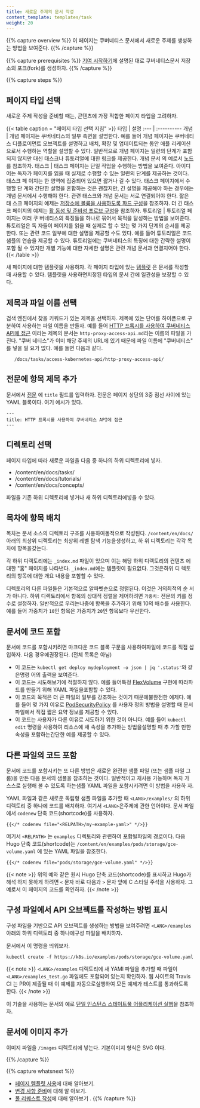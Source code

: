 ```yaml
---
title: 새로운 주제의 문서 작성
content_template: templates/task
weight: 20
---
```


{{% capture overview %}} 이 페이지는 쿠버네티스 문서에서 새로운 주제를 생성하는
방법을 보여준다. {{% /capture %}}

{{% capture prerequisites %}} [기여 시작하기](/docs/contribute/start/)에 설명된
대로 쿠버네티스문서 저장소의 포크(fork)를 생성하자. {{% /capture %}}

{{% capture steps %}}

## 페이지 타입 선택

새로운 주제 작성을 준비할 때는, 콘텐츠에 가장 적합한 페이지 타입을 고려하자.

{{< table caption = "페이지 타입 선택 지침" >}} 타입 | 설명 :--- | :----------
개념 | 개념 페이지는 쿠버네티스의 일부 측면을 설명한다. 예를 들어 개념 페이지는
쿠버네티스 디플로이먼트 오브젝트를 설명하고 배치, 확장 및 업데이트되는 동안 애플
리케이션으로서 수행하는 역할을 설명할 수 있다. 일반적으로 개념 페이지는 일련의
단계가 포함되지 않지만 대신 태스크나 튜토리얼에 대한 링크를 제공한다. 개념 문서
의 예로서 <a href="/ko/docs/concepts/architecture/nodes/">노드</a>를 참조하자.
태스크 | 태스크 페이지는 단일 작업을 수행하는 방법을 보여준다. 아이디어는 독자가
페이지를 읽을 때 실제로 수행할 수 있는 일련의 단계를 제공하는 것이다. 태스크 페
이지는 한 영역에 집중되어 있으면 짧거나 길 수 있다. 태스크 페이지에서 수행할 단
계와 간단한 설명을 혼합하는 것은 괜찮지만, 긴 설명을 제공해야 하는 경우에는 개념
문서에서 수행해야 한다. 관련 태스크와 개념 문서는 서로 연결되어야 한다. 짧은 태
스크 페이지의 예제는
<a href="/docs/tasks/configure-pod-container/configure-volume-storage/">저장소에
볼륨을 사용하도록 파드 구성</a>을 참조하자. 더 긴 태스크 페이지의 예제는
<a href="/docs/tasks/configure-pod-container/configure-liveness-readiness-probes/">활
동성 및 준비성 프로브 구성</a>을 참조하자. 튜토리얼 | 튜토리얼 페이지는 여러 쿠
버네티스의 특징들을 하나로 묶어서 목적을 달성하는 방법을 보여준다. 튜토리얼은 독
자들이 페이지를 읽을 때 실제로 할 수 있는 몇 가지 단계의 순서를 제공한다. 또는
관련 코드 일부에 대한 설명을 제공할 수도 있다. 예를 들어 튜토리얼은 코드 샘플의
연습을 제공할 수 있다. 튜토리얼에는 쿠버네티스의 특징에 대한 간략한 설명이 포함
될 수 있지만 개별 기능에 대한 자세한 설명은 관련 개념 문서과 연결지어야 한다.
{{< /table >}}

새 페이지에 대한 템플릿을 사용하자. 각 페이지 타입에 있는
[템플릿](/docs/contribute/style/page-templates/) 은 문서를 작성할 때 사용할 수
있다. 템플릿을 사용하면지정된 타입의 문서 간에 일관성을 보장할 수 있다.

## 제목과 파일 이름 선택

검색 엔진에서 찾을 키워드가 있는 제목을 선택하자. 제목에 있는 단어를 하이픈으로
구분하여 사용하는 파일 이름을 만들자. 예를 들어
[HTTP 프록시를 사용하여 쿠버네티스 API에 접근](/docs/tasks/access-kubernetes-api/http-proxy-access-api/)
이라는 제목의 문서는 `http-proxy-access-api.md`라는 이름의 파일을 가진다. "쿠버
네티스"가 이미 해당 주제의 URL에 있기 때문에 파일 이름에 "쿠버네티스" 를 넣을 필
요가 없다. 예를 들면 다음과 같다.

       /docs/tasks/access-kubernetes-api/http-proxy-access-api/

## 전문에 항목 제목 추가

문서에서 [전문](https://gohugo.io/content-management/front-matter/) 에 `title`
필드를 입력하자. 전문은 페이지 상단의 3중 점선 사이에 있는 YAML 블록이다. 여기
예시가 있다.

    ---
    title: HTTP 프록시를 사용하여 쿠버네티스 API에 접근
    ---

## 디렉토리 선택

페이지 타입에 따라 새로운 파일을 다음 중 하나의 하위 디렉토리에 넣자.

- /content/en/docs/tasks/
- /content/en/docs/tutorials/
- /content/en/docs/concepts/

파일을 기존 하위 디렉토리에 넣거나 새 하위 디렉토리에넣을 수 있다.

## 목차에 항목 배치

목차는 문서 소스의 디렉토리 구조를 사용하여동적으로 작성된다.
`/content/en/docs/` 아래의 최상위 디렉토리는 최상위 레벨 탐색 기능을생성하고, 하
위 디렉토리는 각각 목차에 항목을갖는다.

각 하위 디렉토리에는 `_index.md` 파일이 있으며 이는 해당 하위 디렉토리의 컨텐츠
에 대한 "홈" 페이지를 나타낸다. `_index.md`에는 템플릿이 필요없다. 그것은하위 디
렉토리의 항목에 대한 개요 내용을 포함할 수 있다.

디렉토리의 다른 파일들은 기본적으로 알파벳순으로 정렬된다. 이것은 거의최적의 순
서가 아니다. 하위 디렉토리에서 항목의 상대적 정렬을 제어하려면 `가중치:` 전문의
키를 정수로 설정하자. 일반적으로 우리는나중에 항목을 추가하기 위해 10의 배수를
사용한다. 예를 들어 가중치가 `10`인 항목은 가중치가 `20`인 항목보다 우선한다.

## 문서에 코드 포함

문서에 코드를 포함시키려면 마크다운 코드 블록 구문을 사용하여파일에 코드를 직접
삽입하자. 다음 경우에권장된다. (전체 목록은 아님)

- 이 코드는 `kubectl get deploy mydeployment -o json | jq '.status'`와 같은명령
  어의 출력을 보여준다.
- 이 코드는 시도해보기에 적절하지 않다. 예를 들어특정
  [FlexVolume](/ko/docs/concepts/storage/volumes#flexvolume) 구현에 따라파드를
  만들기 위해 YAML 파일을포함할 수 있다.
- 이 코드의 목적은 더 큰 파일의 일부를 강조하는 것이기 때문에불완전한 예제다. 예
  를 들어 몇 가지 이유로
  [PodSecurityPolicy](/docs/tasks/administer-cluster/sysctl-cluster/#podsecuritypolicy)
  를 사용자 정의 방법을 설명할 때 문서 파일에서 직접 짧은 요약 정보를 제공할 수
  있다.
- 이 코드는 사용자가 다른 이유로 시도하기 위한 것이 아니다. 예를 들어
  `kubectl edit` 명령을 사용하여 리소스에 새 속성을 추가하는 방법을설명할 때 추
  가할 만한 속성을 포함하는간단한 예를 제공할 수 있다.

## 다른 파일의 코드 포함

문서에 코드를 포함시키는 또 다른 방법은 새로운 완전한 샘플 파일 (또는 샘플 파일
그룹)을 만든 다음 문서의 샘플을 참조하는 것이다. 일반적이고 재사용 가능하며 독자
가 스스로 실행해 볼 수 있도록 하는샘플 YAML 파일을 포함시키려면 이 방법을 사용하
자.

YAML 파일과 같은 새로운 독립형 샘플 파일을 추가할 때 `<LANG>/examples/` 의 하위
디렉토리 중 하나에 코드를 배치하자. 여기서 `<LANG>`은주제에 관한 언어이다. 문서
파일에서 `codenew` 단축 코드(shortcode)를 사용하자.

```none
{{</* codenew file="<RELPATH>/my-example-yaml>" */>}}
```

여기서 `<RELPATH>` 는 `examples` 디렉토리와 관련하여 포함될파일의 경로이다. 다음
Hugo 단축 코드(shortcode)는 `/content/en/examples/pods/storage/gce-volume.yaml`
에 있는 YAML 파일을 참조한다.

```none
{{</* codenew file="pods/storage/gce-volume.yaml" */>}}
```

{{< note >}} 위의 예와 같은 원시 Hugo 단축 코드(shortcode)를 표시하고 Hugo가해석
하지 못하게 하려면 `<` 문자 바로 다음과 `>` 문자 앞에 C 스타일 주석을 사용하자.
그 예로서 이 페이지의 코드를 확인하자. {{< /note >}}

## 구성 파일에서 API 오브젝트를 작성하는 방법 표시

구성 파일을 기반으로 API 오브젝트를 생성하는 방법을 보여주려면 `<LANG>/examples`
아래의 하위 디렉토리 중 하나에구성 파일을 배치하자.

문서에서 이 명령을 띄워보자.

```
kubectl create -f https://k8s.io/examples/pods/storage/gce-volume.yaml
```

{{< note >}} `<LANG>/examples` 디렉토리에 새 YAMl 파일을 추가할 때 파일이
`<LANG>/examples_test.go` 파일에도 포함되어 있는지 확인하자. 웹 사이트의 Travis
CI 는 PR이 제출될 때 이 예제를 자동으로실행하여 모든 예제가 테스트를 통과하도록
한다. {{< /note >}}

이 기술을 사용하는 문서의 예로
[단일 인스턴스 스테이트풀 어플리케이션 실행](/docs/tutorials/stateful-application/run-stateful-application/)을
참조하자.

## 문서에 이미지 추가

이미지 파일을 `/images` 디렉토리에 넣는다. 기본이미지 형식은 SVG 이다.

{{% /capture %}}

{{% capture whatsnext %}}

- [페이지 템플릿 사용](/docs/home/contribute/page-templates/)에 대해 알아보기.
- [변경 사항 준비](/docs/home/contribute/stage-documentation-changes/)에 대해 알
  아보기.
- [풀 리퀘스트 작성](/docs/home/contribute/create-pull-request/)에 대해 알아보기
  . {{% /capture %}}
